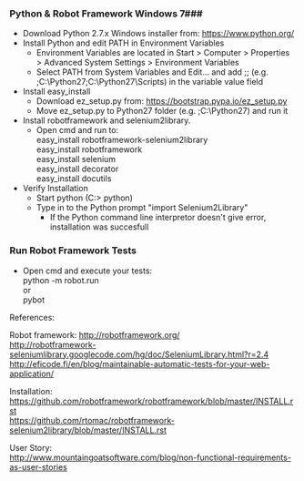 ### Python & Robot Framework Windows 7###

 *	Download Python 2.7.x Windows installer from: https://www.python.org/
 *	Install Python and edit PATH in Environment Variables
	 *	Environment Variables are located in Start > Computer > Properties > Advanced System Settings >
		Environment Variables
	 *	Select PATH from System Variables and Edit... and add ;<InstallationDir>;<ScriptsDir>
		(e.g. ;C:\Python27;C:\Python27\Scripts) in the variable value field
 *	Install easy_install
	 *	Download ez_setup.py from: https://bootstrap.pypa.io/ez_setup.py
	 *	Move ez_setup.py to Python27 folder (e.g. ;C:\Python27) and run it
 *	Install robotframework and selenium2library.
	 *	Open cmd and run to:  
			easy_install robotframework-selenium2library  
		 	easy_install robotframework  
		 	easy_install selenium  
		 	easy_install decorator  
		 	easy_install docutils
 *	Verify Installation
	 *	Start python (C:\> python)
	 *	Type in to the Python prompt "import Selenium2Library"
		 *	If the Python command line interpretor doesn't give error, installation was succesfull
		 
### Run Robot Framework Tests ###

 *	Open cmd and execute your tests:  
		python -m robot.run <filename>  
		or  
		pybot <filename>
   


References:

Robot framework:
http://robotframework.org/  
http://robotframework-seleniumlibrary.googlecode.com/hg/doc/SeleniumLibrary.html?r=2.4  
http://eficode.fi/en/blog/maintainable-automatic-tests-for-your-web-application/  

Installation:  
https://github.com/robotframework/robotframework/blob/master/INSTALL.rst  
https://github.com/rtomac/robotframework-selenium2library/blob/master/INSTALL.rst  

User Story:  
http://www.mountaingoatsoftware.com/blog/non-functional-requirements-as-user-stories  
